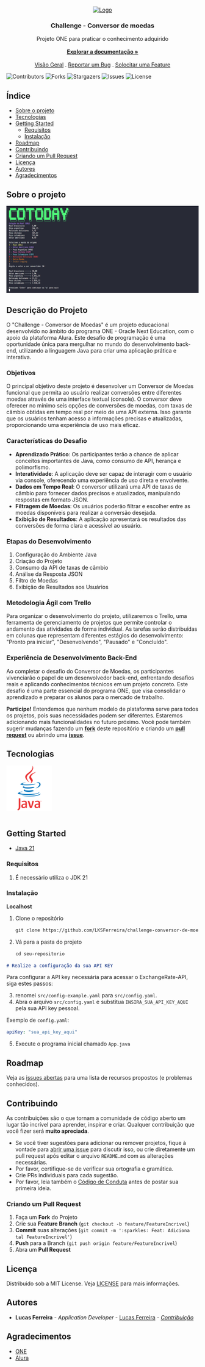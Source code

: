 <br/>
<p align="center">
  <a href="#">
    <img src="https://media.licdn.com/dms/image/D4D22AQGUHLqMili-iQ/feedshare-shrink_800/0/1713300765348?e=1716422400&v=beta&t=B_FcQi5DLGVmP_C7MY9g44Pg6T6lYDkNVFIjVGN1GBg" alt="Logo" width="80" height="80">
  </a>

  <h3 align="center">Challenge - Conversor de moedas</h3>

  <p align="center">
    Projeto ONE para praticar o conhecimento adquirido
    <br/>
    <br/>
    <a href="https://github.com/LKSFerreira/challenge-conversor-de-moedas"><strong>Explorar a documentação »</strong></a>
    <br/>
    <br/>
    <a href="https://github.com/LKSFerreira/challenge-conversor-de-moedas">Visão Geral</a>
    .
    <a href="https://github.com/LKSFerreira/challenge-conversor-de-moedas/issues">Reportar um Bug</a>
    .
    <a href="https://github.com/LKSFerreira/challenge-conversor-de-moedas/issues">Solocitar uma Feature</a>
  </p>
</p>

![Contributors](https://img.shields.io/github/contributors/LKSFerreira/challenge-conversor-de-moedas?color=dark-green) ![Forks](https://img.shields.io/github/forks/LKSFerreira/challenge-conversor-de-moedas?style=social) ![Stargazers](https://img.shields.io/github/stars/LKSFerreira/challenge-conversor-de-moedas?style=social) ![Issues](https://img.shields.io/github/issues/LKSFerreira/challenge-conversor-de-moedas) ![License](https://img.shields.io/github/license/LKSFerreira/challenge-conversor-de-moedas)

## Índice

- [Sobre o projeto](#sobre-o-projeto)
- [Tecnologias](#tecnologias)
- [Getting Started](#getting-started)
  - [Requisitos](#requisitos)
  - [Instalação](#instalação)
- [Roadmap](#roadmap)
- [Contribuindo](#contribuindo)
- [Criando um Pull Request](#criando-um-pull-request)
- [Licença](#licença)
- [Autores](#autores)
- [Agradecimentos](#agradecimentos)

## Sobre o projeto

<a href="#" target="_blank">
  <img src="https://raw.githubusercontent.com/LKSFerreira/challenge-conversor-de-moedas/main/assets/tela-inicial.png" alt="Screen Shot target="_blank">
</a>

## Descrição do Projeto
O "Challenge - Conversor de Moedas" é um projeto educacional desenvolvido no âmbito do programa ONE - Oracle Next Education, com o apoio da plataforma Alura. Este desafio de programação é uma oportunidade única para mergulhar no mundo do desenvolvimento back-end, utilizando a linguagem Java para criar uma aplicação prática e interativa.

### Objetivos
O principal objetivo deste projeto é desenvolver um Conversor de Moedas funcional que permita ao usuário realizar conversões entre diferentes moedas através de uma interface textual (console). O conversor deve oferecer no mínimo seis opções de conversões de moedas, com taxas de câmbio obtidas em tempo real por meio de uma API externa. Isso garante que os usuários tenham acesso a informações precisas e atualizadas, proporcionando uma experiência de uso mais eficaz.

### Características do Desafio
- **Aprendizado Prático**: Os participantes terão a chance de aplicar conceitos importantes de Java, como consumo de API, herança e polimorfismo.
- **Interatividade**: A aplicação deve ser capaz de interagir com o usuário via console, oferecendo uma experiência de uso direta e envolvente.
- **Dados em Tempo Real**: O conversor utilizará uma API de taxas de câmbio para fornecer dados precisos e atualizados, manipulando respostas em formato JSON.
- **Filtragem de Moedas**: Os usuários poderão filtrar e escolher entre as moedas disponíveis para realizar a conversão desejada.
- **Exibição de Resultados**: A aplicação apresentará os resultados das conversões de forma clara e acessível ao usuário.

### Etapas do Desenvolvimento
1. Configuração do Ambiente Java
2. Criação do Projeto
3. Consumo da API de taxas de câmbio
4. Análise da Resposta JSON
5. Filtro de Moedas
6. Exibição de Resultados aos Usuários

### Metodologia Ágil com Trello
Para organizar o desenvolvimento do projeto, utilizaremos o Trello, uma ferramenta de gerenciamento de projetos que permite controlar o andamento das atividades de forma individual. As tarefas serão distribuídas em colunas que representam diferentes estágios do desenvolvimento: "Pronto pra iniciar", "Desenvolvendo", "Pausado" e "Concluído".

### Experiência de Desenvolvimento Back-End
Ao completar o desafio do Conversor de Moedas, os participantes vivenciarão o papel de um desenvolvedor back-end, enfrentando desafios reais e aplicando conhecimentos técnicos em um projeto concreto. Este desafio é uma parte essencial do programa ONE, que visa consolidar o aprendizado e preparar os alunos para o mercado de trabalho.

**Participe!**
Entendemos que nenhum modelo de plataforma serve para todos os projetos, pois suas necessidades podem ser diferentes. Estaremos adicionando mais funcionalidades no futuro próximo. Você pode também sugerir mudanças fazendo um [**fork**](https://github.com/LKSFerreira/challenge-conversor-de-moedas/fork) deste repositório e criando um [**pull request**](https://github.com/LKSFerreira/challenge-conversor-de-moedas/pulls) ou abrindo uma [**issue**](https://github.com/LKSFerreira/challenge-conversor-de-moedas/issues/new/choose).

## Tecnologias

<div style="display: inline_block"><br\>
  <img align="center" alt="icone representando Java" height="120" width="120" src="https://raw.githubusercontent.com/devicons/devicon/6910f0503efdd315c8f9b858234310c06e04d9c0/icons/java/java-original-wordmark.svg">
</div>
<br>

## Getting Started

- [Java 21](https://www.oracle.com/br/java/technologies/downloads/)

### Requisitos

1. É necessário utiliza o JDK 21
 
### Instalação

**Localhost**

1. Clone o repositório
   ```md
   git clone https://github.com/LKSFerreira/challenge-conversor-de-moedas.git
   ```
2. Vá para a pasta do projeto
   ```md
   cd seu-repositorio
   ```

```md
# Realize a configuração da sua API KEY
```

Para configurar a API key necessária para acessar o ExchangeRate-API, siga estes passos:

3. renomei `src/config-example.yaml` para `src/config.yaml`.
4. Abra o arquivo `src/config.yaml` e substitua `INSIRA_SUA_API_KEY_AQUI` pela sua API key pessoal.

Exemplo de `config.yaml`:

```yaml
apiKey: "sua_api_key_aqui"
```

5. Execute o programa inicial chamado `App.java`

## Roadmap

Veja as [issues abertas](https://github.com/LKSFerreira/challenge-conversor-de-moedas/issues) para uma lista de recursos propostos (e problemas conhecidos).

## Contribuindo

As contribuições são o que tornam a comunidade de código aberto um lugar tão incrível para aprender, inspirar e criar. Qualquer contribuição que você fizer será **muito apreciada**.

- Se você tiver sugestões para adicionar ou remover projetos, fique à vontade para [abrir uma issue](https://github.com/LKSFerreira/challenge-conversor-de-moedas/issues/new) para discutir isso, ou crie diretamente um pull request após editar o arquivo `README.md` com as alterações necessárias.
- Por favor, certifique-se de verificar sua ortografia e gramática.
- Crie PRs individuais para cada sugestão.
- Por favor, leia também o [Código de Conduta](https://github.com/LKSFerreira/challenge-conversor-de-moedas/blob/main/CODE_OF_CONDUCT.md) antes de postar sua primeira ideia.

### Criando um Pull Request

1. Faça um **Fork** do Projeto
2. Crie sua **Feature Branch** (`git checkout -b feature/FeatureIncrivel`)
3. **Commit** suas alterações (`git commit -m ':sparkles: Feat: Adiciona tal FeatureIncrivel'`)
4. **Push** para a Branch (`git push origin feature/FeatureIncrivel`)
5. Abra um **Pull Request**

## Licença

Distribuido sob a MIT License. Veja [LICENSE](https://github.com/LKSFerreira/challenge-conversor-de-moedas/blob/main/LICENSE.md) para mais informações.

## Autores

- **Lucas Ferreira** - _Application Developer_ - [Lucas Ferreira](https://github.com/LKSFerreira/) - _[Contribuição](https://github.com/LKSFerreira/tech4dev/commits/main/?author=LKSFerreira)_

## Agradecimentos

- [ONE](https://www.oracle.com/br/education/oracle-next-education)
- [Alura](https://www.alura.com.br)
